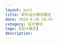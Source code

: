 ```yaml
---
layout: post
title: 软件设计模式概述
date: 2019-8-26 18:45
category: 设计模式
tags: [设计模式]
description: 
---
```

